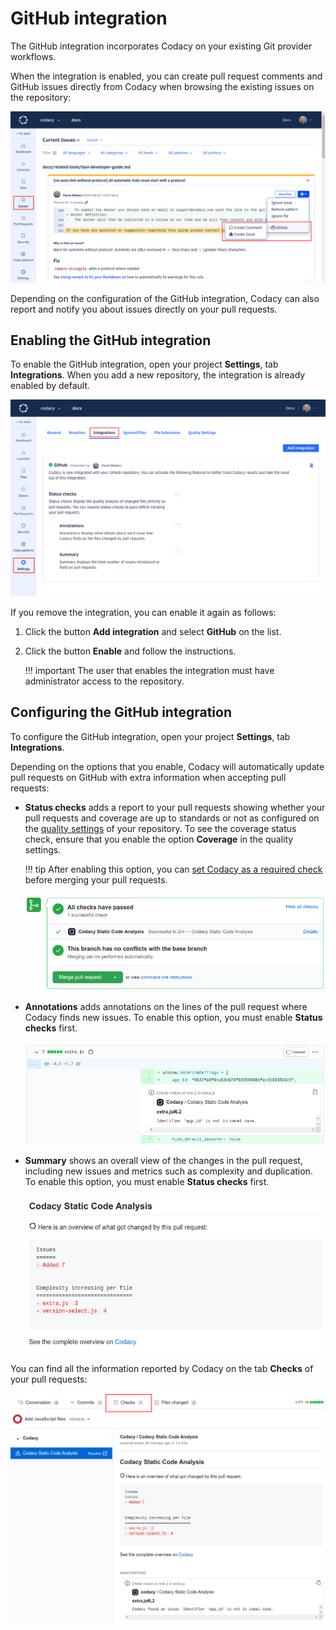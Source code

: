 # GitHub integration

The GitHub integration incorporates Codacy on your existing Git provider workflows.

When the integration is enabled, you can create pull request comments and GitHub issues directly from Codacy when browsing the existing issues on the repository:

![GitHub integration for issues](images/github-integration-issues.png)

Depending on the configuration of the GitHub integration, Codacy can also report and notify you about issues directly on your pull requests.

## Enabling the GitHub integration

To enable the GitHub integration, open your project **Settings**, tab **Integrations**. When you add a new repository, the integration is already enabled by default.

![GitHub integration](images/github-integration.png)

If you remove the integration, you can enable it again as follows:

1.  Click the button **Add integration** and select **GitHub** on the list.
1.  Click the button **Enable** and follow the instructions.

    !!! important
        The user that enables the integration must have administrator access to the repository.

## Configuring the GitHub integration

To configure the GitHub integration, open your project **Settings**, tab **Integrations**.

Depending on the options that you enable, Codacy will automatically update pull requests on GitHub with extra information when accepting pull requests:

-   **Status checks** adds a report to your pull requests showing whether your pull requests and coverage are up to standards or not as configured on the [quality settings](../../repositories/quality-settings.md) of your repository. To see the coverage status check, ensure that you enable the option **Coverage** in the quality settings.

    !!! tip
        After enabling this option, you can [set Codacy as a required check](../../faq/repositories/how-do-i-set-codacy-as-a-required-check-to-merge-prs.md#github) before merging your pull requests.

    ![Pull request status check on GitHub](images/github-integration-pr-status.png)

-   **Annotations** adds annotations on the lines of the pull request where Codacy finds new issues. To enable this option, you must enable **Status checks** first.

    ![Pull request annotation on GitHub](images/github-integration-pr-annotation.png)

-   **Summary** shows an overall view of the changes in the pull request, including new issues and metrics such as complexity and duplication. To enable this option, you must enable **Status checks** first.

    ![Pull request summary on GitHub](images/github-integration-pr-summary.png)

You can find all the information reported by Codacy on the tab **Checks** of your pull requests:

![Codacy Check](images/github-integration-tab-checks.png)
